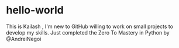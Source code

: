# hello-world
This is Kailash , I'm new to GitHub willing to work on small projects to develop my skills.
Just completed the Zero To Mastery in Python by @AndreiNegoi 

